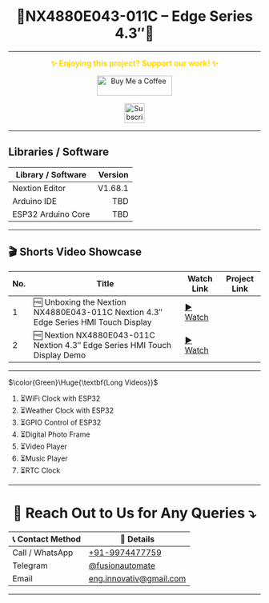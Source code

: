 <h1 align = "center">🌟NX4880E043-011C – Edge Series 4.3″🌟</h1>
 
---
<p align="center">
  <span style="font-size: 1.1em; color: #FFD700; font-weight: bold;">✨ Enjoying this project? Support our work! ✨</span>
</p>

<p align="center" style="margin: 15px 0;">
  <a href="https://buymeacoffee.com/pylin" target="_blank">
    <img src="https://cdn.buymeacoffee.com/buttons/v2/default-yellow.png" alt="Buy Me a Coffee" style="height: 40px; width: 150px;">
  </a>
</p>

<p align="center" style="margin: 15px 0;">
  <a href="https://www.youtube.com/channel/UCKKhdFV0q8CV5vWUDfiDfTw" target="_blank">
    <img src="https://img.shields.io/badge/SUBSCRIBE%20ON%20YOUTUBE-FF0000?style=for-the-badge&logo=youtube&logoColor=white" alt="Subscribe on YouTube" style="height: 40px;">
  </a>
</p>

---

## Libraries / Software

| Library / Software | Version |
|---|---:|
| Nextion Editor | V1.68.1 |
| Arduino IDE | TBD |
| ESP32 Arduino Core | TBD |

---

## 🎬 Shorts Video Showcase

| No. | Title                                      | Watch Link                                                                 | Project Link                                                                 |
|-----|--------------------------------------------|----------------------------------------------------------------------------|------------------------------------------------------------------------------|
| 1   | 🆓 Unboxing the Nextion NX4880E043-011C Nextion 4.3″ Edge Series HMI Touch Display | [▶️ Watch](https://youtube.com/shorts/nLu4Q4b3F3E) |  |
| 2   | 🆓 Nextion NX4880E043-011C Nextion 4.3″ Edge Series HMI Touch Display Demo | [▶️ Watch](https://youtube.com/shorts/39vQEUAWKss) | |

---
$\color{Green}\Huge{\textbf{Long Videos}}$

1. ⏳️WiFi Clock with ESP32
2. ⏳️Weather Clock with ESP32
3. ⏳️GPIO Control of ESP32
4. ⏳️Digital Photo Frame
5. ⏳️Video Player
6. ⏳️Music Player
7. ⏳️RTC Clock

---

<h1 align="center">📢 Reach Out to Us for Any Queries ⤵️</h1>

<table align="center">
  <thead>
    <tr>
      <th>📞 Contact Method</th>
      <th>🔗 Details</th>
    </tr>
  </thead>
  <tbody>
    <tr>
      <td>Call / WhatsApp</td>
      <td><a href="https://wa.me/919974477759">+91-9974477759</a></td>
    </tr>
    <tr>
      <td>Telegram</td>
      <td><a href="https://t.me/fusionautomate">@fusionautomate</a></td>
    </tr>
    <tr>
      <td>Email</td>
      <td><a href="mailto:eng.innovativ@gmail.com">eng.innovativ@gmail.com</a></td>
    </tr>
  </tbody>
</table>

---

